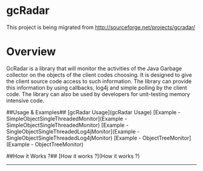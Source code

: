 gcRadar
=======

This project is being migrated from http://sourceforge.net/projects/gcradar/

# Overview #
GcRadar is a library that will monitor the activities of the Java Garbage collector on the objects of the client codes choosing. It is designed to give the client source code access to such information. The library can provide this information by using callbacks, log4j and simple polling by the client code. The library can also be used by developers for unit-testing memory intensive code.

##Usage & Examples##
[gcRadar Usage](gcRadar Usage)
[Example - SimpleObjectSingleThreadedMonitor](Example - SimpleObjectSingleThreadedMonitor)
[Example - SingleObjectSingleThreadedLog4jMonitor](Example - SingleObjectSingleThreadedLog4jMonitor)
[Example - ObjectTreeMonitor](Example - ObjectTreeMonitor)

##How it Works ?##
[How it works ?](How it works ?)

-------------

